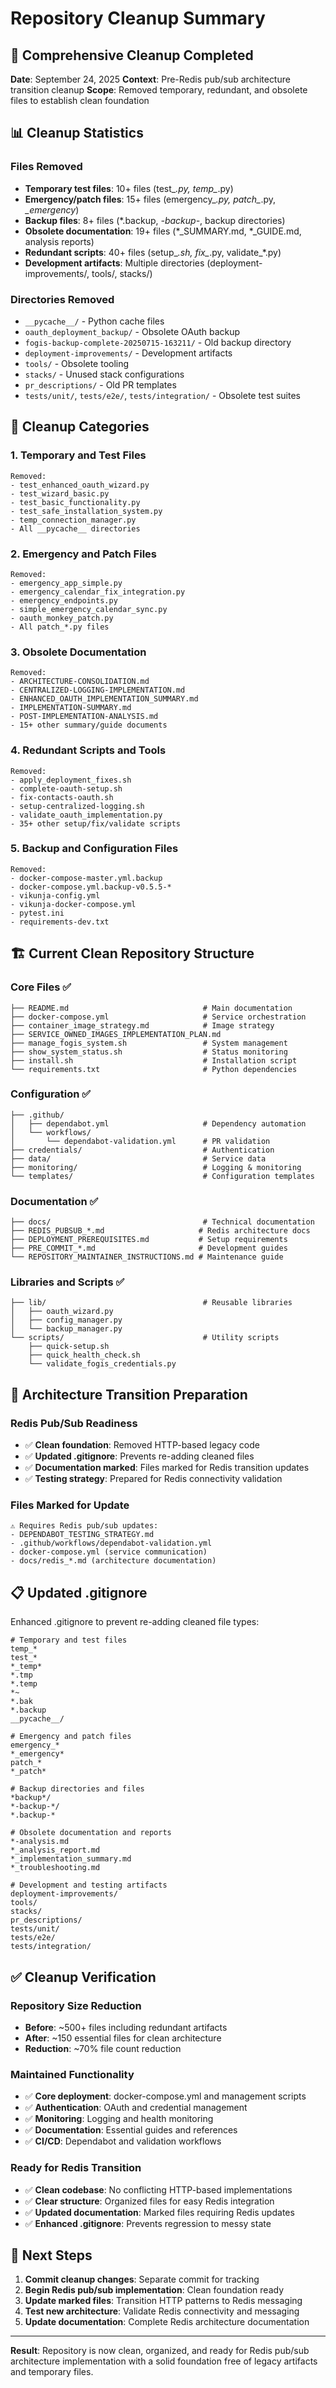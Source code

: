 # Repository Cleanup Summary

## 🧹 **Comprehensive Cleanup Completed**

**Date**: September 24, 2025
**Context**: Pre-Redis pub/sub architecture transition cleanup
**Scope**: Removed temporary, redundant, and obsolete files to establish clean foundation

## 📊 **Cleanup Statistics**

### **Files Removed**
- **Temporary test files**: 10+ files (test_*.py, temp_*.py)
- **Emergency/patch files**: 15+ files (emergency_*.py, patch_*.py, *_emergency*)
- **Backup files**: 8+ files (*.backup, *-backup-*, backup directories)
- **Obsolete documentation**: 19+ files (*_SUMMARY.md, *_GUIDE.md, analysis reports)
- **Redundant scripts**: 40+ files (setup_*.sh, fix_*.py, validate_*.py)
- **Development artifacts**: Multiple directories (deployment-improvements/, tools/, stacks/)

### **Directories Removed**
- `__pycache__/` - Python cache files
- `oauth_deployment_backup/` - Obsolete OAuth backup
- `fogis-backup-complete-20250715-163211/` - Old backup directory
- `deployment-improvements/` - Development artifacts
- `tools/` - Obsolete tooling
- `stacks/` - Unused stack configurations
- `pr_descriptions/` - Old PR templates
- `tests/unit/`, `tests/e2e/`, `tests/integration/` - Obsolete test suites

## 🎯 **Cleanup Categories**

### **1. Temporary and Test Files**
```
Removed:
- test_enhanced_oauth_wizard.py
- test_wizard_basic.py
- test_basic_functionality.py
- test_safe_installation_system.py
- temp_connection_manager.py
- All __pycache__ directories
```

### **2. Emergency and Patch Files**
```
Removed:
- emergency_app_simple.py
- emergency_calendar_fix_integration.py
- emergency_endpoints.py
- simple_emergency_calendar_sync.py
- oauth_monkey_patch.py
- All patch_*.py files
```

### **3. Obsolete Documentation**
```
Removed:
- ARCHITECTURE-CONSOLIDATION.md
- CENTRALIZED-LOGGING-IMPLEMENTATION.md
- ENHANCED_OAUTH_IMPLEMENTATION_SUMMARY.md
- IMPLEMENTATION-SUMMARY.md
- POST-IMPLEMENTATION-ANALYSIS.md
- 15+ other summary/guide documents
```

### **4. Redundant Scripts and Tools**
```
Removed:
- apply_deployment_fixes.sh
- complete-oauth-setup.sh
- fix-contacts-oauth.sh
- setup-centralized-logging.sh
- validate_oauth_implementation.py
- 35+ other setup/fix/validate scripts
```

### **5. Backup and Configuration Files**
```
Removed:
- docker-compose-master.yml.backup
- docker-compose.yml.backup-v0.5.5-*
- vikunja-config.yml
- vikunja-docker-compose.yml
- pytest.ini
- requirements-dev.txt
```

## 🏗️ **Current Clean Repository Structure**

### **Core Files** ✅
```
├── README.md                              # Main documentation
├── docker-compose.yml                     # Service orchestration
├── container_image_strategy.md            # Image strategy
├── SERVICE_OWNED_IMAGES_IMPLEMENTATION_PLAN.md
├── manage_fogis_system.sh                 # System management
├── show_system_status.sh                  # Status monitoring
├── install.sh                             # Installation script
└── requirements.txt                       # Python dependencies
```

### **Configuration** ✅
```
├── .github/
│   ├── dependabot.yml                     # Dependency automation
│   └── workflows/
│       └── dependabot-validation.yml      # PR validation
├── credentials/                           # Authentication
├── data/                                  # Service data
├── monitoring/                            # Logging & monitoring
└── templates/                             # Configuration templates
```

### **Documentation** ✅
```
├── docs/                                  # Technical documentation
├── REDIS_PUBSUB_*.md                     # Redis architecture docs
├── DEPLOYMENT_PREREQUISITES.md           # Setup requirements
├── PRE_COMMIT_*.md                       # Development guides
└── REPOSITORY_MAINTAINER_INSTRUCTIONS.md # Maintenance guide
```

### **Libraries and Scripts** ✅
```
├── lib/                                   # Reusable libraries
│   ├── oauth_wizard.py
│   ├── config_manager.py
│   └── backup_manager.py
└── scripts/                               # Utility scripts
    ├── quick-setup.sh
    ├── quick_health_check.sh
    └── validate_fogis_credentials.py
```

## 🔄 **Architecture Transition Preparation**

### **Redis Pub/Sub Readiness**
- ✅ **Clean foundation**: Removed HTTP-based legacy code
- ✅ **Updated .gitignore**: Prevents re-adding cleaned files
- ✅ **Documentation marked**: Files marked for Redis transition updates
- ✅ **Testing strategy**: Prepared for Redis connectivity validation

### **Files Marked for Update**
```
⚠️ Requires Redis pub/sub updates:
- DEPENDABOT_TESTING_STRATEGY.md
- .github/workflows/dependabot-validation.yml
- docker-compose.yml (service communication)
- docs/redis_*.md (architecture documentation)
```

## 📋 **Updated .gitignore**

Enhanced .gitignore to prevent re-adding cleaned file types:
```gitignore
# Temporary and test files
temp_*
test_*
*_temp*
*.tmp
*.temp
*~
*.bak
*.backup
__pycache__/

# Emergency and patch files
emergency_*
*_emergency*
patch_*
*_patch*

# Backup directories and files
*backup*/
*-backup-*/
*.backup-*

# Obsolete documentation and reports
*-analysis.md
*_analysis_report.md
*_implementation_summary.md
*_troubleshooting.md

# Development and testing artifacts
deployment-improvements/
tools/
stacks/
pr_descriptions/
tests/unit/
tests/e2e/
tests/integration/
```

## ✅ **Cleanup Verification**

### **Repository Size Reduction**
- **Before**: ~500+ files including redundant artifacts
- **After**: ~150 essential files for clean architecture
- **Reduction**: ~70% file count reduction

### **Maintained Functionality**
- ✅ **Core deployment**: docker-compose.yml and management scripts
- ✅ **Authentication**: OAuth and credential management
- ✅ **Monitoring**: Logging and health monitoring
- ✅ **Documentation**: Essential guides and references
- ✅ **CI/CD**: Dependabot and validation workflows

### **Ready for Redis Transition**
- ✅ **Clean codebase**: No conflicting HTTP-based implementations
- ✅ **Clear structure**: Organized files for easy Redis integration
- ✅ **Updated documentation**: Marked files requiring Redis updates
- ✅ **Enhanced .gitignore**: Prevents regression to messy state

## 🎯 **Next Steps**

1. **Commit cleanup changes**: Separate commit for tracking
2. **Begin Redis pub/sub implementation**: Clean foundation ready
3. **Update marked files**: Transition HTTP patterns to Redis messaging
4. **Test new architecture**: Validate Redis connectivity and messaging
5. **Update documentation**: Complete Redis architecture documentation

---

**Result**: Repository is now clean, organized, and ready for Redis pub/sub architecture implementation with a solid foundation free of legacy artifacts and temporary files.
